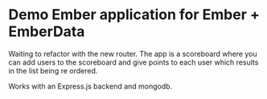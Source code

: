 Demo Ember application for Ember + EmberData
===

Waiting to refactor with the new router. The app is a scoreboard where
you can add users to the scoreboard and give points to each user which
results in the list being re ordered. 

Works with an Express.js backend and mongodb.


